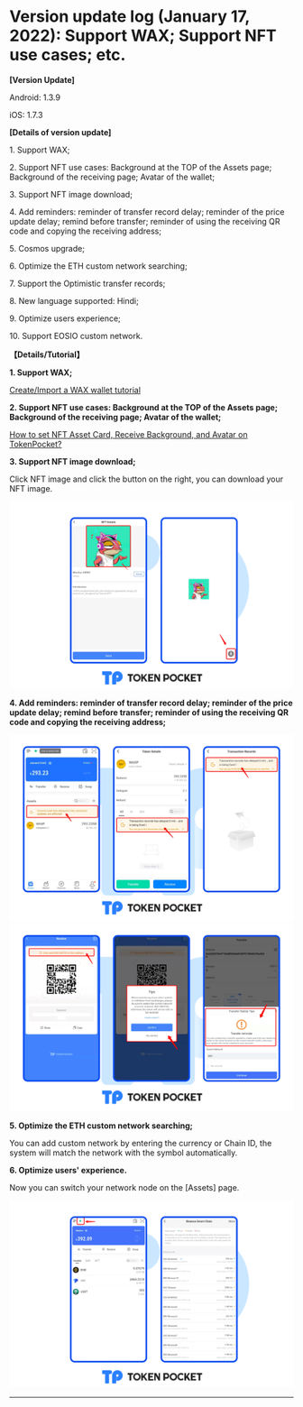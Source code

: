 # Version update log (January 17, 2022): Support WAX; Support NFT use cases; etc.

**\[Version Update]**

Android: 1.3.9

iOS: 1.7.3

**\[Details of version update]**

1\. Support WAX;

2\. Support NFT use cases: Background at the TOP of the Assets page; Background of the receiving page; Avatar of the wallet;

3\. Support NFT image download;

4\. Add reminders: reminder of transfer record delay; reminder of the price update delay; remind before transfer;  reminder of using the receiving QR code and copying the receiving address;

5\. Cosmos upgrade;

6\. Optimize the ETH custom network searching;

7\. Support the Optimistic transfer records;

8\. New language supported: Hindi;

9\. Optimize users experience;

10\. Support EOSIO custom network.

**【Details/Tutorial】**

**1. Support WAX;**

[Create/Import a WAX wallet tutorial](https://help.tokenpocket.pro/en/defi-tutorial/how-to-trade-on-dex/wax-use-guide)

**2. Support NFT use cases: Background at the TOP of the Assets page; Background of the receiving page; Avatar of the wallet;**

[How to set NFT Asset Card, Receive Background, and Avatar on TokenPocket?](https://help.tokenpocket.pro/en/wallet-operation/set-nft)

**3. Support NFT image download;**

Click NFT image and click the button on the right, you can download your NFT image.

![](<../../.gitbook/assets/nft下载 en.png>)

**4. Add reminders: reminder of transfer record delay; reminder of the price update delay; remind before transfer;  reminder of using the receiving QR code and copying the receiving address;**

![](<../../.gitbook/assets/提醒1 en.png>) ![](<../../.gitbook/assets/提醒2 en.png>)

**5.  Optimize the ETH custom network searching;**

You can add custom network by entering the currency or Chain ID, the system will match the network with the symbol automatically.

**6. Optimize users' experience.**

Now you can switch your network node on the \[Assets] page.

![](../../.gitbook/assets/切换节点en.png)

****
